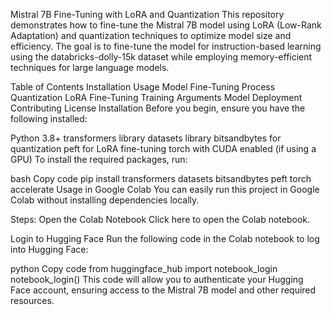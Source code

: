Mistral 7B Fine-Tuning with LoRA and Quantization
This repository demonstrates how to fine-tune the Mistral 7B model using LoRA (Low-Rank Adaptation) and quantization techniques to optimize model size and efficiency. The goal is to fine-tune the model for instruction-based learning using the databricks-dolly-15k dataset while employing memory-efficient techniques for large language models.

Table of Contents
Installation
Usage
Model Fine-Tuning Process
Quantization
LoRA Fine-Tuning
Training Arguments
Model Deployment
Contributing
License
Installation
Before you begin, ensure you have the following installed:

Python 3.8+
transformers library
datasets library
bitsandbytes for quantization
peft for LoRA fine-tuning
torch with CUDA enabled (if using a GPU)
To install the required packages, run:

bash
Copy code
pip install transformers datasets bitsandbytes peft torch accelerate
Usage in Google Colab
You can easily run this project in Google Colab without installing dependencies locally.

Steps:
Open the Colab Notebook
Click here to open the Colab notebook.

Login to Hugging Face
Run the following code in the Colab notebook to log into Hugging Face:

python
Copy code
from huggingface_hub import notebook_login
notebook_login()
This code will allow you to authenticate your Hugging Face account, ensuring access to the Mistral 7B model and other required resources.
